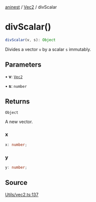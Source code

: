 [aninest](../../index.md) / [Vec2](../index.md) / divScalar

# divScalar()

```ts
divScalar(v, s): Object
```

Divides a vector `v` by a scalar `s` immutably.

## Parameters

• **v**: [`Vec2`](../type-aliases/Vec2.md)

• **s**: `number`

## Returns

`Object`

A new vector.

### x

```ts
x: number;
```

### y

```ts
y: number;
```

## Source

[Utils/vec2.ts:137](https://github.com/plexigraph/aninest/blob/9c9889e/src/Utils/vec2.ts#L137)
